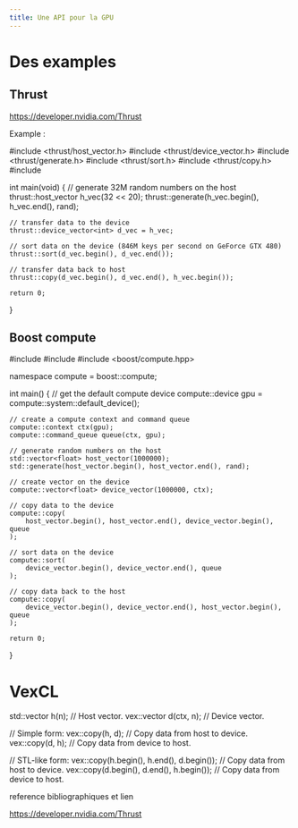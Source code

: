 ```yaml
---
title: Une API pour la GPU
---
```



<h1>Des examples</h1>

## Thrust

https://developer.nvidia.com/Thrust

Example :



#include <thrust/host_vector.h>
#include <thrust/device_vector.h>
#include <thrust/generate.h>
#include <thrust/sort.h>
#include <thrust/copy.h>
#include <cstdlib>

int main(void)
{
    // generate 32M random numbers on the host
    thrust::host_vector<int> h_vec(32 << 20);
    thrust::generate(h_vec.begin(), h_vec.end(), rand);

    // transfer data to the device
    thrust::device_vector<int> d_vec = h_vec;

    // sort data on the device (846M keys per second on GeForce GTX 480)
    thrust::sort(d_vec.begin(), d_vec.end());

    // transfer data back to host
    thrust::copy(d_vec.begin(), d_vec.end(), h_vec.begin());

    return 0;
}


## Boost compute


#include <vector>
#include <algorithm>
#include <boost/compute.hpp>

namespace compute = boost::compute;

int main()
{
    // get the default compute device
    compute::device gpu = compute::system::default_device();

    // create a compute context and command queue
    compute::context ctx(gpu);
    compute::command_queue queue(ctx, gpu);

    // generate random numbers on the host
    std::vector<float> host_vector(1000000);
    std::generate(host_vector.begin(), host_vector.end(), rand);

    // create vector on the device
    compute::vector<float> device_vector(1000000, ctx);

    // copy data to the device
    compute::copy(
        host_vector.begin(), host_vector.end(), device_vector.begin(), queue
    );

    // sort data on the device
    compute::sort(
        device_vector.begin(), device_vector.end(), queue
    );

    // copy data back to the host
    compute::copy(
        device_vector.begin(), device_vector.end(), host_vector.begin(), queue
    );

    return 0;
}


# VexCL

std::vector<double> h(n);       // Host vector.
vex::vector<double> d(ctx, n);  // Device vector.

// Simple form:
vex::copy(h, d);    // Copy data from host to device.
vex::copy(d, h);    // Copy data from device to host.

// STL-like form:
vex::copy(h.begin(), h.end(), d.begin()); // Copy data from host to device.
vex::copy(d.begin(), d.end(), h.begin()); // Copy data from device to host.




reference bibliographiques et lien

https://developer.nvidia.com/Thrust
